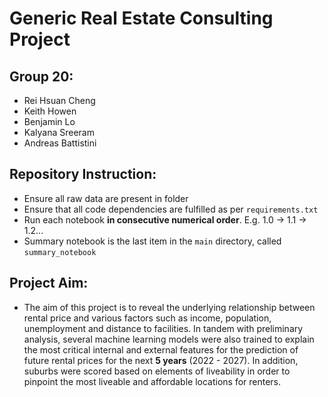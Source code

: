 # Generic Real Estate Consulting Project
## Group 20:
* Rei Hsuan Cheng
* Keith Howen
* Benjamin Lo
* Kalyana Sreeram
* Andreas Battistini
## Repository Instruction:
* Ensure all raw data are present in folder
* Ensure that all code dependencies are fulfilled as per ```requirements.txt```
* Run each notebook **in consecutive numerical order**. E.g. 1.0 -> 1.1 -> 1.2...
* Summary notebook is the last item in the ```main``` directory, called ```summary_notebook```
## Project Aim:
* The aim of this project is to reveal the underlying relationship between rental price and various factors such as income, population, unemployment and distance to facilities. In tandem with preliminary analysis, several machine learning models were also trained to explain the most critical internal and external features for the prediction of future rental prices for the next **5 years** (2022 - 2027). In addition, suburbs were scored based on elements of liveability in order to pinpoint the most liveable and affordable locations for renters.




